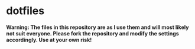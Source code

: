 # dotfiles

**Warning: The files in this repository are as I use them and will most likely not suit everyone. Please fork the repository and modify the settings accordingly. Use at your own risk!**
